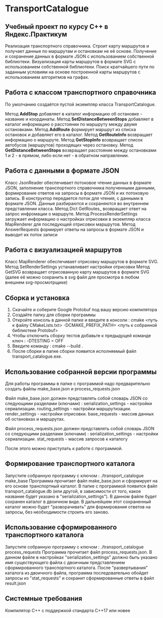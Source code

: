 # TransportCatalogue 

## Учебный проект по курсу С++ в Яндекс.Практикум

Реализация транспортного справочника. Строит карту маршрутов и получает данные по маршрутам и остановкам не её основе. Получение и сохранение данных в формате JSON с использованием собственной библиотеки. Визуализация карты маршрутов в формате SVG с использованием собственной библиотеки. Поиск кратчайшего пути по заданным условиям на основе построенной карты маршрутов с использованием алгоритмов на графах.

## Работа с классом транспортного справочника
По умолчанию создаётся пустой экземпляр класса TransportCatalogue.

Метод **AddStop** добавляет в каталог информацию об остановке - название и координаты.
Метод **SetDistanceBetweenStops** добавляет в каталог информацию о расстоянии по маршруту между двумя остановками.
Метод **AddRoute** формирует маршрут из списка остановок и добавляет его в каталог.
Метод **GetRouteInfo** возвращает информацию о маршруте.
Метод **GetStopInfo** возвращает список автобусов (маршрутов) проходящих через остановку.
Метод **GetDistanceBetweenStops** возвращает расстояние между остановками 1 и 2 - в прямом, либо если нет - в обратном направлении.

## Работа с данными в формате JSON

Класс JsonReader обеспечивает потоковое чтение данных в формате JSON, заполнение транспортного справочника полученными данными, формирование ответов на запросы в формате JSON и их потоковую запись.
В конструктор передается поток для чтения, с данными в формате JSON. Данные разбираются и сохраняются во внутреннем представлении класса.
Метод Dict GetRoutes_ возвращает ответ на запрос инфромации о маршруте. Метод ProcessRenderSettings загружает информацию о настройках отрисовки в экземпляр класса MapRenderer для последующей отрисовки маршрутов.
Метод AnswerRequests формирует ответы на запросы в формате JSON и выводит их поток записи

## Работа с визуализацией маршрутов
Класс MapRenderer обеспечивает отрисовку маршрутов в формате SVG.
Метод SetRenderSettings устанавливает настройки отрисовки
Метод GetSVG возвращает отрисованную карту маршрутов в формате SVG (далее её можно сохранить в svg файл для просмотра в любом внешнем svg-просмотрщике)

## Сборка и установка
1. Скачайте и соберите Google Protobuf под вашу версию компилятора
2. Создайте папку для сборки программы
3. Откройте консоль в данной папке и введите в консоли : cmake <путь к файлу CMakeLists.txt> -DCMAKE_PREFIX_PATH= <путь к собранной библиотеке Protobuf>
4. Чтобы отключить сборку тестов добавьте к предыдущей команде ключ : -DTESTING = OFF
5. Введите команду : cmake --build .
6. После сборки в папке сборки появится исполняемый файл transport_catalogue.exe.

## Использование собранной версии программы
Для работы программы в папке с программой надо предварительно создать файлы make_base.json и process_requests.json

Файл make_base.json должен представлять собой словарь JSON со следующими разделами (ключами) :
serialization_settings - настройки сериализации.
routing_settings - настройки маршрутизации.
render_settings - настройки отрисовки.
base_requests - массив данных об остановках и маршрутах.

Файл process_requests.json должен представлять собой словарь JSON со следующими разделами (ключами) :
serialization_settings - настройки сериализации.
stat_requests - массив запросов к каталогу

После этого можно приступать к работе с программой.

## Формирование транспортного каталога
Запустите собранную программу с ключом : ./transport_catalogue make_base
Программа прочитает файл make_base.json и сформирует на его основе транспортный каталог. В папке с программой появится файл transport_catalogue.db (или другой, в зависимости от того, какое название будет указано в "serialization_settings"). В данном файле будет сохранен каталог в двоичном виде.
В дальнейшем этот сохраненный каталог можно будет "разворачивать" для формирования ответов на запросы, без необходимости строить его заново.

## Использование сформированного транспортного каталога
Запустите собранную программу с ключом : ./transport_catalogue process_requests
Программа прочитает файл process_requests.json. В данном файле в настройках "serialization_settings" должно быть указано имя существующего файла с двоичным представлением сформированного транспортного каталога. После "развертывания" каталога из двоичного файла, программа последовательно обойдет запросы из "stat_requests" и сохранит сформированные ответы в файл result.json

## Системные требования
Компилятор С++ с поддержкой стандарта C++17 или новее
